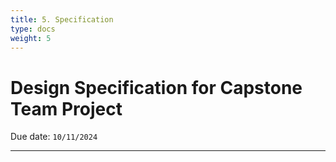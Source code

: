 ```yaml
---
title: 5. Specification
type: docs
weight: 5
---
```


# Design Specification for Capstone Team Project

Due date: `10/11/2024`

---

